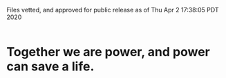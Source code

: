 Files vetted, and approved for public release as of Thu Apr  2 17:38:05 PDT 2020<br><br><h1>Together we are power, and power can save a life.</h1>
